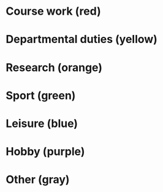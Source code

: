 # Course work (red)

# Departmental duties (yellow)

# Research (orange)

# Sport (green)

# Leisure (blue)

# Hobby (purple)

# Other (gray)